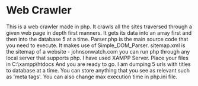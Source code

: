 # Web Crawler
This is a web crawler made in php. It crawls all the sites traversed through a given web page in depth first manners. It gets its data into an array first and then into the database 5 at a time.
Parser.php is the main source code that you need to execute. It makes use of Simple_DOM_Parser.
sitemap.xml is the sitemap of a website - johnsonwatch.com
you can run php through any local server that supports php.
I have used XAMPP Server.
Place your files in C:\xampp\htdocs
And you are ready to go.
I am dumping 5 urls with titles to database at a time.
You can store anything that you see as relevant such as 'meta tags'.
You can also change max execution time in php.ini file.
